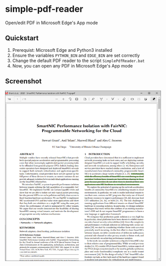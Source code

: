 # simple-pdf-reader
Open/edit PDF in Microsoft Edge's App mode

## Quickstart

1. Prerequist: Microsoft Edge and Python3 installed
2. Ensure the variables `PYTHON_BIN` and `EDGE_BIN` are set correctly
3. Change the default PDF reader to the script `SimplePdfReader.bat`
4. Now, you can open any PDF in Microsoft Edge's App mode

## Screenshot

![](screenshot.png)
